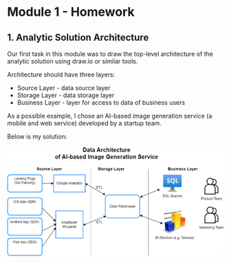 # Module 1 - Homework

## 1. Analytic Solution Architecture

Our first task in this module was to draw the top-level architecture of the analytic solution using draw.io or similar tools.

Architecture should have three layers:

- Source Layer - data source layer
- Storage Layer - data storage layer
- Business Layer - layer for access to data of business users

As a possible example, I chose an AI-based image generation service (a mobile and web service) developed by a startup team.
 
 Below is my solution:

![](images/Mobile_app_data.drawio.png)
